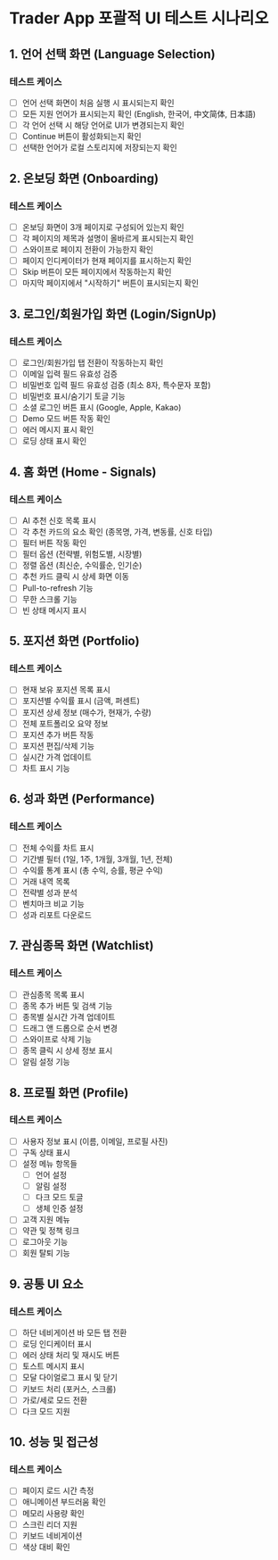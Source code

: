 # Trader App 포괄적 UI 테스트 시나리오

## 1. 언어 선택 화면 (Language Selection)
### 테스트 케이스
- [ ] 언어 선택 화면이 처음 실행 시 표시되는지 확인
- [ ] 모든 지원 언어가 표시되는지 확인 (English, 한국어, 中文简体, 日本語)
- [ ] 각 언어 선택 시 해당 언어로 UI가 변경되는지 확인
- [ ] Continue 버튼이 활성화되는지 확인
- [ ] 선택한 언어가 로컬 스토리지에 저장되는지 확인

## 2. 온보딩 화면 (Onboarding)
### 테스트 케이스
- [ ] 온보딩 화면이 3개 페이지로 구성되어 있는지 확인
- [ ] 각 페이지의 제목과 설명이 올바르게 표시되는지 확인
- [ ] 스와이프로 페이지 전환이 가능한지 확인
- [ ] 페이지 인디케이터가 현재 페이지를 표시하는지 확인
- [ ] Skip 버튼이 모든 페이지에서 작동하는지 확인
- [ ] 마지막 페이지에서 "시작하기" 버튼이 표시되는지 확인

## 3. 로그인/회원가입 화면 (Login/SignUp)
### 테스트 케이스
- [ ] 로그인/회원가입 탭 전환이 작동하는지 확인
- [ ] 이메일 입력 필드 유효성 검증
- [ ] 비밀번호 입력 필드 유효성 검증 (최소 8자, 특수문자 포함)
- [ ] 비밀번호 표시/숨기기 토글 기능
- [ ] 소셜 로그인 버튼 표시 (Google, Apple, Kakao)
- [ ] Demo 모드 버튼 작동 확인
- [ ] 에러 메시지 표시 확인
- [ ] 로딩 상태 표시 확인

## 4. 홈 화면 (Home - Signals)
### 테스트 케이스
- [ ] AI 추천 신호 목록 표시
- [ ] 각 추천 카드의 요소 확인 (종목명, 가격, 변동률, 신호 타입)
- [ ] 필터 버튼 작동 확인
- [ ] 필터 옵션 (전략별, 위험도별, 시장별)
- [ ] 정렬 옵션 (최신순, 수익률순, 인기순)
- [ ] 추천 카드 클릭 시 상세 화면 이동
- [ ] Pull-to-refresh 기능
- [ ] 무한 스크롤 기능
- [ ] 빈 상태 메시지 표시

## 5. 포지션 화면 (Portfolio)
### 테스트 케이스
- [ ] 현재 보유 포지션 목록 표시
- [ ] 포지션별 수익률 표시 (금액, 퍼센트)
- [ ] 포지션 상세 정보 (매수가, 현재가, 수량)
- [ ] 전체 포트폴리오 요약 정보
- [ ] 포지션 추가 버튼 작동
- [ ] 포지션 편집/삭제 기능
- [ ] 실시간 가격 업데이트
- [ ] 차트 표시 기능

## 6. 성과 화면 (Performance)
### 테스트 케이스
- [ ] 전체 수익률 차트 표시
- [ ] 기간별 필터 (1일, 1주, 1개월, 3개월, 1년, 전체)
- [ ] 수익률 통계 표시 (총 수익, 승률, 평균 수익)
- [ ] 거래 내역 목록
- [ ] 전략별 성과 분석
- [ ] 벤치마크 비교 기능
- [ ] 성과 리포트 다운로드

## 7. 관심종목 화면 (Watchlist)
### 테스트 케이스
- [ ] 관심종목 목록 표시
- [ ] 종목 추가 버튼 및 검색 기능
- [ ] 종목별 실시간 가격 업데이트
- [ ] 드래그 앤 드롭으로 순서 변경
- [ ] 스와이프로 삭제 기능
- [ ] 종목 클릭 시 상세 정보 표시
- [ ] 알림 설정 기능

## 8. 프로필 화면 (Profile)
### 테스트 케이스
- [ ] 사용자 정보 표시 (이름, 이메일, 프로필 사진)
- [ ] 구독 상태 표시
- [ ] 설정 메뉴 항목들
  - [ ] 언어 설정
  - [ ] 알림 설정
  - [ ] 다크 모드 토글
  - [ ] 생체 인증 설정
- [ ] 고객 지원 메뉴
- [ ] 약관 및 정책 링크
- [ ] 로그아웃 기능
- [ ] 회원 탈퇴 기능

## 9. 공통 UI 요소
### 테스트 케이스
- [ ] 하단 네비게이션 바 모든 탭 전환
- [ ] 로딩 인디케이터 표시
- [ ] 에러 상태 처리 및 재시도 버튼
- [ ] 토스트 메시지 표시
- [ ] 모달 다이얼로그 표시 및 닫기
- [ ] 키보드 처리 (포커스, 스크롤)
- [ ] 가로/세로 모드 전환
- [ ] 다크 모드 지원

## 10. 성능 및 접근성
### 테스트 케이스
- [ ] 페이지 로드 시간 측정
- [ ] 애니메이션 부드러움 확인
- [ ] 메모리 사용량 확인
- [ ] 스크린 리더 지원
- [ ] 키보드 네비게이션
- [ ] 색상 대비 확인